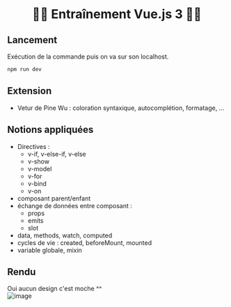# <h1 align="center">👨‍💻 Entraînement Vue.js 3 👩‍💻</h1>

## Lancement
Exécution de la commande puis on va sur son localhost.      
```bash
npm run dev
```

## Extension
- Vetur de Pine Wu : coloration syntaxique, autocomplétion, formatage, ...

## Notions appliquées
- Directives : 
   - v-if, v-else-if, v-else
   - v-show
   - v-model
   - v-for
   - v-bind
   - v-on
- composant parent/enfant
- échange de données entre composant :
   - props
   - emits
   - slot
- data, methods, watch, computed
- cycles de vie : created, beforeMount, mounted
- variable globale, mixin

## Rendu
Oui aucun design c'est moche ^^  
![image](https://github.com/axelleP/Vuejs-3-training/assets/3285758/ec915e21-88f9-4a56-b103-b454888b745a)



